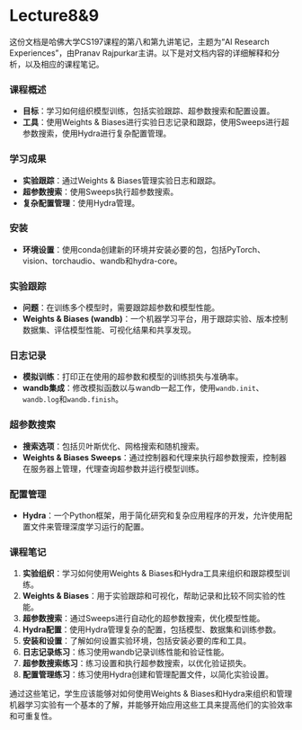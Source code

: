 # Lecture8&9

这份文档是哈佛大学CS197课程的第八和第九讲笔记，主题为“AI Research Experiences”，由Pranav Rajpurkar主讲。以下是对文档内容的详细解释和分析，以及相应的课程笔记。

### 课程概述
- **目标**：学习如何组织模型训练，包括实验跟踪、超参数搜索和配置设置。
- **工具**：使用Weights & Biases进行实验日志记录和跟踪，使用Sweeps进行超参数搜索，使用Hydra进行复杂配置管理。

### 学习成果
- **实验跟踪**：通过Weights & Biases管理实验日志和跟踪。
- **超参数搜索**：使用Sweeps执行超参数搜索。
- **复杂配置管理**：使用Hydra管理。

### 安装
- **环境设置**：使用conda创建新的环境并安装必要的包，包括PyTorch、vision、torchaudio、wandb和hydra-core。

### 实验跟踪
- **问题**：在训练多个模型时，需要跟踪超参数和模型性能。
- **Weights & Biases (wandb)**：一个机器学习平台，用于跟踪实验、版本控制数据集、评估模型性能、可视化结果和共享发现。

### 日志记录
- **模拟训练**：打印正在使用的超参数和模型的训练损失与准确率。
- **wandb集成**：修改模拟函数以与wandb一起工作，使用`wandb.init`、`wandb.log`和`wandb.finish`。

### 超参数搜索
- **搜索选项**：包括贝叶斯优化、网格搜索和随机搜索。
- **Weights & Biases Sweeps**：通过控制器和代理来执行超参数搜索，控制器在服务器上管理，代理查询超参数并运行模型训练。

### 配置管理
- **Hydra**：一个Python框架，用于简化研究和复杂应用程序的开发，允许使用配置文件来管理深度学习运行的配置。

### 课程笔记
1. **实验组织**：学习如何使用Weights & Biases和Hydra工具来组织和跟踪模型训练。
2. **Weights & Biases**：用于实验跟踪和可视化，帮助记录和比较不同实验的性能。
3. **超参数搜索**：通过Sweeps进行自动化的超参数搜索，优化模型性能。
4. **Hydra配置**：使用Hydra管理复杂的配置，包括模型、数据集和训练参数。
5. **安装和设置**：了解如何设置实验环境，包括安装必要的库和工具。
6. **日志记录练习**：练习使用wandb记录训练性能和验证性能。
7. **超参数搜索练习**：练习设置和执行超参数搜索，以优化验证损失。
8. **配置管理练习**：练习使用Hydra创建和管理配置文件，以简化实验设置。

通过这些笔记，学生应该能够对如何使用Weights & Biases和Hydra来组织和管理机器学习实验有一个基本的了解，并能够开始应用这些工具来提高他们的实验效率和可重复性。